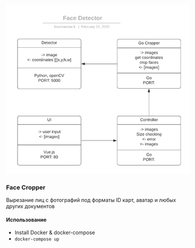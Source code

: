 ![alt text](https://github.com/zalhonan/face-cropper/blob/master/_Face%20Detector.png)

### Face Cropper

Вырезание лиц с фотографий под форматы ID карт, аватар и любых других документов

#### Использование

- Install Docker & docker-compose
- `docker-compose up`